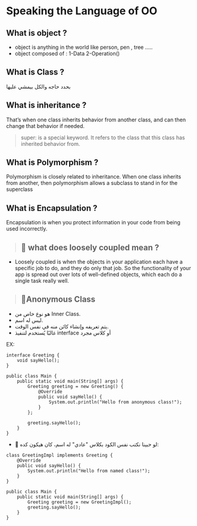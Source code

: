 # Speaking the Language of OO
## What is object ?
- object is anything in the world like person, pen , tree .....
- object composed of : 1-Data  2-Operation()
## What is Class ?
بحدد حاجه والكل بيمشي عليها
## What is inheritance ?
That’s when one class inherits behavior from another class, and can then change that behavior if needed. 

> super: is a special keyword. It refers to the class that this class has inherited behavior from.
> 
## What is Polymorphism ?
Polymorphism is closely related to inheritance. When one class inherits from another, then polymorphism allows a subclass to stand in for the superclass

## What is Encapsulation ?
Encapsulation is when you protect information in your code from being used incorrectly.

> ## 📌 what does loosely coupled mean ?
- Loosely coupled is when the objects in your application each have a specific job to do, and they do only that job. So the functionality of your app is spread out over lots of well-defined objects, which each do a single task really well.

> ## 📌Anonymous Class
- هو نوع خاص من Inner Class.
- ليس له اسم.
- يتم تعريفه وإنشاء كائن منه في نفس الوقت.
- غالبًا يُستخدم لتنفيذ interface أو كلاس مجرد
  
EX:

```
interface Greeting {
    void sayHello();
}

public class Main {
    public static void main(String[] args) {
        Greeting greeting = new Greeting() {
            @Override
            public void sayHello() {
                System.out.println("Hello from anonymous class!");
            }
        };

        greeting.sayHello();
    }
}
```
- 🔁 لو حبينا نكتب نفس الكود بكلاس "عادي" له اسم، كان هيكون كده:
```
class GreetingImpl implements Greeting {
    @Override
    public void sayHello() {
        System.out.println("Hello from named class!");
    }
}

public class Main {
    public static void main(String[] args) {
        Greeting greeting = new GreetingImpl();
        greeting.sayHello();
    }
}
```
